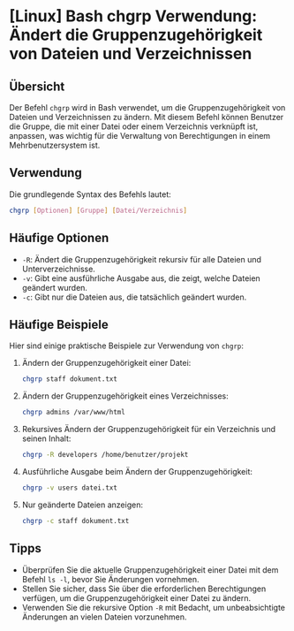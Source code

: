 # [Linux] Bash chgrp Verwendung: Ändert die Gruppenzugehörigkeit von Dateien und Verzeichnissen

## Übersicht
Der Befehl `chgrp` wird in Bash verwendet, um die Gruppenzugehörigkeit von Dateien und Verzeichnissen zu ändern. Mit diesem Befehl können Benutzer die Gruppe, die mit einer Datei oder einem Verzeichnis verknüpft ist, anpassen, was wichtig für die Verwaltung von Berechtigungen in einem Mehrbenutzersystem ist.

## Verwendung
Die grundlegende Syntax des Befehls lautet:

```bash
chgrp [Optionen] [Gruppe] [Datei/Verzeichnis]
```

## Häufige Optionen
- `-R`: Ändert die Gruppenzugehörigkeit rekursiv für alle Dateien und Unterverzeichnisse.
- `-v`: Gibt eine ausführliche Ausgabe aus, die zeigt, welche Dateien geändert wurden.
- `-c`: Gibt nur die Dateien aus, die tatsächlich geändert wurden.

## Häufige Beispiele
Hier sind einige praktische Beispiele zur Verwendung von `chgrp`:

1. Ändern der Gruppenzugehörigkeit einer Datei:
   ```bash
   chgrp staff dokument.txt
   ```

2. Ändern der Gruppenzugehörigkeit eines Verzeichnisses:
   ```bash
   chgrp admins /var/www/html
   ```

3. Rekursives Ändern der Gruppenzugehörigkeit für ein Verzeichnis und seinen Inhalt:
   ```bash
   chgrp -R developers /home/benutzer/projekt
   ```

4. Ausführliche Ausgabe beim Ändern der Gruppenzugehörigkeit:
   ```bash
   chgrp -v users datei.txt
   ```

5. Nur geänderte Dateien anzeigen:
   ```bash
   chgrp -c staff dokument.txt
   ```

## Tipps
- Überprüfen Sie die aktuelle Gruppenzugehörigkeit einer Datei mit dem Befehl `ls -l`, bevor Sie Änderungen vornehmen.
- Stellen Sie sicher, dass Sie über die erforderlichen Berechtigungen verfügen, um die Gruppenzugehörigkeit einer Datei zu ändern.
- Verwenden Sie die rekursive Option `-R` mit Bedacht, um unbeabsichtigte Änderungen an vielen Dateien vorzunehmen.